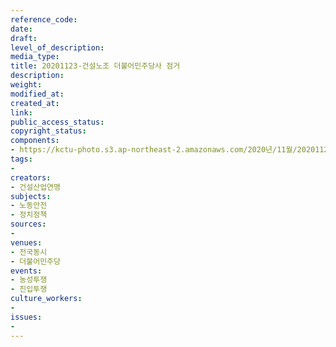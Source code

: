 ```yaml
---
reference_code: 
date: 
draft: 
level_of_description: 
media_type: 
title: 20201123-건설노조 더불어민주당사 점거
description: 
weight: 
modified_at: 
created_at: 
link: 
public_access_status: 
copyright_status: 
components:
- https://kctu-photo.s3.ap-northeast-2.amazonaws.com/2020년/11월/20201123-건설노조+더불어민주당사+점거/1280_1DX0840.jpg
tags:
- 
creators:
- 건설산업연맹
subjects:
- 노동안전
- 정치정책
sources:
- 
venues:
- 전국동시
- 더불어민주당
events:
- 농성투쟁
- 진입투쟁
culture_workers:
- 
issues:
- 
---
```

